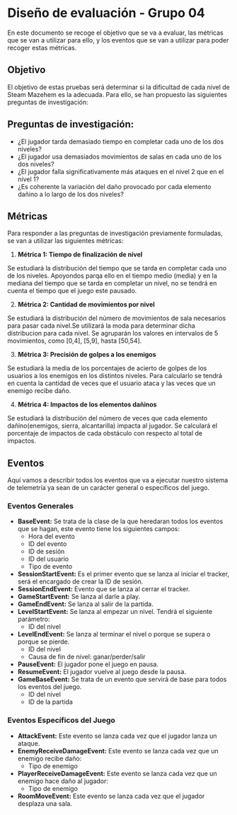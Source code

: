 # Diseño de evaluación - Grupo 04
En este documento se recoge el objetivo que se va a evaluar, las métricas que se van a utilizar para ello, y los eventos que se van a utilizar para poder recoger estas métricas.

## Objetivo
El objetivo de estas pruebas será determinar si la dificultad de cada nivel de Steam Mazehem es la adecuada. Para ello, se han propuesto las siguientes preguntas de investigación:

## Preguntas de investigación:

* ¿El jugador tarda demasiado tiempo en completar cada uno de los dos niveles? 
* ¿El jugador usa demasiados movimientos de salas en cada uno de los dos niveles? 
* ¿El jugador falla significativamente más ataques en el nivel 2 que en el nivel 1?
* ¿Es coherente la variación del daño provocado por cada elemento dañino a lo largo de los dos niveles?

## Métricas
Para responder a las preguntas de investigación previamente formuladas, se van a utilizar las siguientes métricas:

1. **Métrica 1: Tiempo de finalización de nivel**

Se estudiará la distribución del tiempo que se tarda en completar cada uno de los niveles. Apoyondos parqa ello en el tiempo medio (media) y en la mediana del tiempo que se tarda en completar un nivel, no se tendrá en cuenta el tiempo que el juego este pausado.

2. **Métrica 2: Cantidad de movimientos por nivel**

Se estudiará la distribución del número de movimientos de sala necesarios para pasar cada nivel.Se utilizará la moda para determinar dicha distribucion para  cada nivel. Se agruparán los valores en intervalos de 5 movimientos, como [0,4], [5,9], hasta [50,54].

3. **Métrica 3: Precisión de golpes a los enemigos**

Se estudiará la media de los porcentajes de acierto de golpes de los usuarios a los enemigos en los distintos niveles. Para calcularlo se tendrá en cuenta la cantidad de veces que el usuario ataca y las veces que un enemigo recibe daño.

4. **Métrica 4: Impactos de los elementos dañinos**

Se estudiará la distribución del número de veces que cada elemento dañino(enemigos, sierra, alcantarilla) impacta al jugador. Se calculará el porcentaje de impactos de cada obstáculo con respecto al total de impactos.

## Eventos
Aquí vamos a describir todos los eventos que va a ejecutar nuestro sistema de telemetría ya sean de un carácter general o específicos del juego. 

### Eventos Generales
* **BaseEvent:** Se trata de la clase de la que heredaran todos los eventos que se hagan, este evento tiene los siguientes campos:
	- Hora del evento
	- ID del evento
	- ID de sesión
	- ID del usuario
  - Tipo de evento
* **SessionStartEvent:** Es el primer evento que se lanza al iniciar el tracker, será el encargado de crear la ID de sesión.
* **SessionEndEvent:** Evento que se lanza al cerrar el tracker.
* **GameStartEvent:** Se lanza al darle a play.
* **GameEndEvent:** Se lanza al salir de la partida.
* **LevelStartEvent:** Se lanza al empezar un nivel. Tendrá el siguiente parámetro:
  * ID del nivel
* **LevelEndEvent:** Se lanza al terminar el nivel o porque se supera o porque se pierde.
  * ID del nivel
  * Causa de fin de nivel: ganar/perder/salir
* **PauseEvent:** El jugador pone el juego en pausa.
* **ResumeEvent:** El jugador vuelve al juego desde la pausa.
* **GameBaseEvent:** Se trata de un evento que servirá de base para todos los eventos del juego.
  - ID del nivel
  - ID de la partida

### Eventos Específicos del Juego
* **AttackEvent:** Este evento se lanza cada vez que el jugador lanza un ataque.
* **EnemyReceiveDamageEvent:** Este evento se lanza cada vez que un enemigo recibe daño:
  * Tipo de enemigo
* **PlayerReceiveDamageEvent:** Este evento se lanza cada vez que un enemigo hace daño al jugador:
  * Tipo de enemigo
* **RoomMoveEvent:** Este evento se lanza cada vez que el jugador desplaza una sala.

